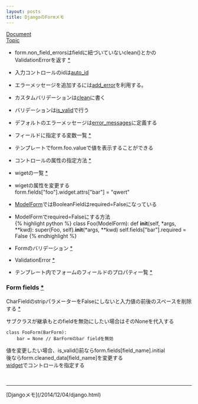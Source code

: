 ```yaml
---
layout: posts
title: DjangoのFormメモ 
---
```

[Document](https://docs.djangoproject.com/en/stable/ref/forms/)  
[Topic](https://docs.djangoproject.com/en/stable/topics/forms/)  

* form.non_field_errorsはfieldに紐づいていないclean()とかのValidationErrorを返す [\*](https://docs.djangoproject.com/en/stable/ref/forms/api/#django.forms.Form.non_field_errors)

* 入力コントロールのidは[auto_id](https://docs.djangoproject.com/en/stable/ref/forms/api/#django.forms.Form.auto_id)

* エラーメッセージを追加するには[add_error](https://docs.djangoproject.com/en/stable/ref/forms/api/#django.forms.Form.add_error)を利用する。

* カスタムバリデーションは[clean](https://docs.djangoproject.com/en/stable/ref/forms/api/#django.forms.Form.clean)に書く

* バリデーションは[is_valid](https://docs.djangoproject.com/en/stable/ref/forms/api/#django.forms.Form.is_valid)で行う

* デフォルトのエラーメッセージは[error_messages](https://docs.djangoproject.com/en/stable/ref/forms/fields/#django.forms.Field.error_messages)に定義する

* フィールドに指定する変数一覧 [*](https://docs.djangoproject.com/en/stable/ref/forms/fields/#core-field-arguments)

* テンプレートでform.foo.valueで値を表示することができる

* コントロールの属性の指定方法 [*](https://docs.djangoproject.com/en/stable/ref/forms/widgets/#django.forms.Widget.attrs)

* wigetの一覧 [*](https://docs.djangoproject.com/en/stable/ref/forms/widgets/)

* wigetの属性を変更する   
form.fields["foo"].widget.attrs["bar"] = "qwert" 

* [ModelForm](https://docs.djangoproject.com/en/stable/topics/forms/modelforms/)ではBooleanFieldはrequired=Falseになっている

* ModelFormでrequired=Falseにする方法    
{% highlight python %}
class Foo(ModelForm):
    def __init__(self, *args, **kwd):
        super(Foo, self).__init__(*args, **kwd)
        self.fields["bar"].required = False
{% endhighlight %}

* Formのバリデーション [\*](https://docs.djangoproject.com/ja/1.9/ref/forms/validation/)  

* ValidationError [\*](https://docs.djangoproject.com/en/stable/ref/exceptions/#validationerror)  

* テンプレート内でフォームのフィールドのプロパティ一覧 [\*](https://docs.djangoproject.com/ja/stable/topics/forms/#looping-over-the-form-s-fields)  

### Form fields [\*](https://docs.djangoproject.com/en/stable/ref/forms/fields/)
CharFieldのstripパラメーターをFalseにしないと入力値の前後のスペースを削除する [\*](https://docs.djangoproject.com/en/1.9/ref/forms/fields/#django.forms.CharField.strip)  

サブクラスが継承もとのfieldを無効にしたい場合はそのNoneを代入する  

```
class FooForm(BarForm):
    bar = None // BarFormのbar fieldを無効
```
値を変更したい場合、is_valid()前ならform.fields[field_name].initial  
後ならform.cleaned_data[field_name]を変更する  
[widget](https://docs.djangoproject.com/en/stable/ref/forms/widgets/)でコントロールを指定する  


<br/>
<hr/>
[Djangoメモ](/2014/12/04/django.html)
